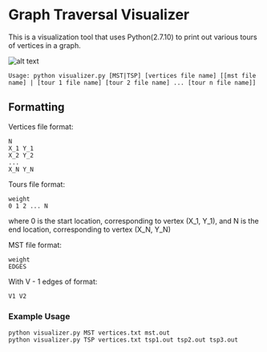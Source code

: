 # Graph Traversal Visualizer

This is a visualization tool that uses Python(2.7.10) to print out various tours of vertices in a graph.

![alt text](https://user-images.githubusercontent.com/13631603/50305089-7c902c80-0457-11e9-8a60-ad6f33bcc2d3.png)

```
Usage: python visualizer.py [MST|TSP] [vertices file name] [[mst file name] | [tour 1 file name] [tour 2 file name] ... [tour n file name]]
```

## Formatting

Vertices file format:
```
N
X_1 Y_1
X_2 Y_2
...
X_N Y_N
```

Tours file format:
```
weight
0 1 2 ... N
```
where 0 is the start location, corresponding to vertex (X_1, Y_1), and N is the end location, corresponding to vertex (X_N, Y_N)

MST file format:
```
weight
EDGES
```
With V - 1 edges of format:
```
V1 V2
```

### Example Usage
```
python visualizer.py MST vertices.txt mst.out
python visualizer.py TSP vertices.txt tsp1.out tsp2.out tsp3.out
```
